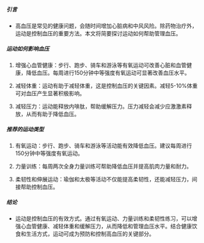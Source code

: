 ##### 引言
* 高血压是常见的健康问题，会随时间增加心脏病和中风风险。除药物治疗外，运动是控制血压的重要方法。本文将简要探讨运动如何帮助管理血压。

##### 运动如何影响血压
1. 增强心血管健康：步行、跑步、骑车和游泳等有氧运动可改善心脏和血管健康，降低血压。每周进行150分钟中等强度有氧运动可显著改善血压水平。

2. 减轻体重：运动有助于减轻体重，这是控制血压的关键因素。减轻5-10%体重可对血压产生显著积极影响。

3. 减轻压力：运动能释放内啡肽，帮助缓解压力。压力减轻会减少应激激素释放，从而有助于降低血压。

##### 推荐的运动类型
1. 有氧运动：步行、跑步、骑车和游泳等活动能有效降低血压。建议每周进行150分钟中等强度有氧运动。

2. 力量训练：每周两次全身力量训练可帮助降低血压并提高肌肉力量和耐力。

3. 柔韧性和伸展运动：瑜伽和太极等活动不仅能提高柔韧性，还能减轻压力，间接帮助控制血压。

##### 结论
* 运动是控制血压的有效方式。通过有氧运动、力量训练和柔韧性练习，可以增强心血管健康、减轻体重和缓解压力，从而降低和管理血压水平。结合健康饮食和生活方式，运动可成为预防和控制高血压的关键部分。
